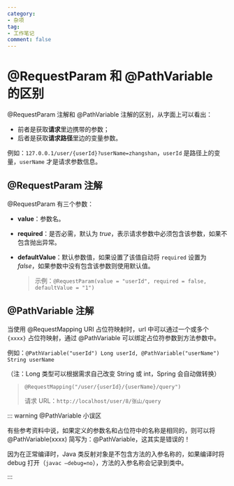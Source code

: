 ```yaml
---
category: 
- 杂项
tag: 
- 工作笔记
comment: false
---
```


# @RequestParam 和 @PathVariable 的区别

@RequestParam 注解和 @PathVariable 注解的区别，从字面上可以看出：

- 前者是获取**请求**里边携带的参数；
- 后者是获取**请求路径**里边的变量参数。

<!-- more -->

例如：`127.0.0.1/user/{userId}?userName=zhangshan`，`userId` 是路径上的变量，`userName` 才是请求参数信息。

## @RequestParam 注解

@RequestParam 有三个参数：

- **value**：参数名。

- **required**：是否必需，默认为 $true$，表示请求参数中必须包含该参数，如果不包含抛出异常。

- **defaultValue**：默认参数值，如果设置了该值自动将 `required` 设置为 $false$，如果参数中没有包含该参数则使用默认值。

    > 示例：`@RequestParam(value = "userId", required = false, defaultValue = "1")`


## @PathVariable 注解

当使用 @RequestMapping URI 占位符映射时，url 中可以通过一个或多个 `{xxxx}` 占位符映射，通过 @PathVariable 可以绑定占位符参数到方法参数中。

例如：`@PathVariable("userId") Long userId, @PathVariable("userName") String userName`

（注：Long 类型可以根据需求自己改变 String 或 int，Spring 会自动做转换）

> `@RequestMapping("/user/{userId}/{userName}/query")`
> 
> 请求 URL：`http://localhost/user/8/张山/query`

::: warning @PathVariable 小误区

有些参考资料中说，如果定义的参数名和占位符中的名称是相同的，则可以将 @PathVariable(xxxx) 简写为：@PathVariable，这其实是错误的！

因为在正常编译时，Java 类反射对象是不包含方法的入参名称的，如果编译时将 debug 打开（`javac –debug=no`），方法的入参名称会记录到类中。

:::
